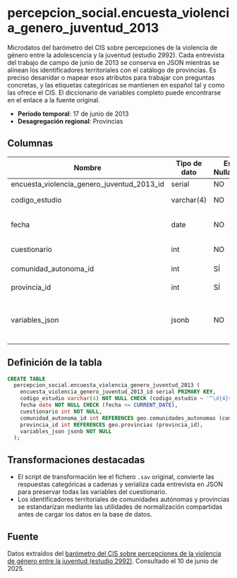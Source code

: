 # percepcion_social.encuesta_violencia_genero_juventud_2013

Microdatos del barómetro del CIS sobre percepciones de la violencia de género entre la adolescencia y la juventud (estudio 2992). Cada entrevista del trabajo de campo de junio de 2013 se conserva en JSON mientras se alinean los identificadores territoriales con el catálogo de provincias. Es preciso desanidar o mapear esos atributos para trabajar con preguntas concretas, y las etiquetas categóricas se mantienen en español tal y como las ofrece el CIS. El diccionario de variables completo puede encontrarse en el enlace a la fuente original.

- **Periodo temporal**: 17 de junio de 2013
- **Desagregación regional**: Provincias

## Columnas

| Nombre | Tipo de dato | Es Nullable | Descripción |
| --- | --- | --- | --- |
| encuesta_violencia_genero_juventud_2013_id | serial | NO | Clave primaria |
| codigo_estudio | varchar(4) | NO | Código de estudio del CIS de cuatro dígitos |
| fecha | date | NO | Fecha de trabajo de campo codificada en la ficha del CIS |
| cuestionario | int | NO | Número de cuestionario dentro del estudio |
| comunidad_autonoma_id | int | SÍ | Clave foránea a `geo.comunidades_autonomas` |
| provincia_id | int | SÍ | Clave foránea a `geo.provincias` |
| variables_json | jsonb | NO | Registro completo de la encuesta serializado en JSON, con todas las columnas originales y etiquetas |

## Definición de la tabla

```sql
CREATE TABLE
  percepcion_social.encuesta_violencia_genero_juventud_2013 (
    encuesta_violencia_genero_juventud_2013_id serial PRIMARY KEY,
    codigo_estudio varchar(4) NOT NULL CHECK (codigo_estudio ~ '^\d{4}$'),
    fecha date NOT NULL CHECK (fecha <= CURRENT_DATE),
    cuestionario int NOT NULL,
    comunidad_autonoma_id int REFERENCES geo.comunidades_autonomas (comunidad_autonoma_id),
    provincia_id int REFERENCES geo.provincias (provincia_id),
    variables_json jsonb NOT NULL
  );
```

## Transformaciones destacadas

- El script de transformación lee el fichero `.sav` original, convierte las respuestas categóricas a cadenas y serializa cada entrevista en JSON para preservar todas las variables del cuestionario.
- Los identificadores territoriales de comunidades autónomas y provincias se estandarizan mediante las utilidades de normalización compartidas antes de cargar los datos en la base de datos.

## Fuente

Datos extraídos del <a href="https://www.cis.es/detalle-ficha-estudio?origen=estudio&idEstudio=14106" target="_blank">barómetro del CIS sobre percepciones de la violencia de género entre la juventud (estudio 2992)</a>.
Consultado el 10 de junio de 2025.
